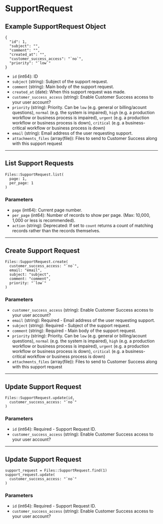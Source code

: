 # SupportRequest

## Example SupportRequest Object

```
{
  "id": 1,
  "subject": "",
  "comment": "",
  "created_at": "",
  "customer_success_access": "`no`",
  "priority": "`low`"
}
```

* `id` (int64): ID
* `subject` (string): Subject of the support request.
* `comment` (string): Main body of the support request.
* `created_at` (date): When this support request was made.
* `customer_success_access` (string): Enable Customer Success access to your user account?
* `priority` (string): Priority. Can be `low` (e.g. general or billing/acount questions), `normal` (e.g. the system is impaired), `high` (e.g. a production workflow or business process is impaired), `urgent` (e.g. a production workflow or business process is down), `critical` (e.g. a business-critical workflow or business process is down)
* `email` (string): Email address of the user requesting support.
* `attachments_files` (array(file)): Files to send to Customer Success along with this support request


---

## List Support Requests

```
Files::SupportRequest.list(
  page: 1, 
  per_page: 1
)
```

### Parameters

* `page` (int64): Current page number.
* `per_page` (int64): Number of records to show per page.  (Max: 10,000, 1,000 or less is recommended).
* `action` (string): Deprecated: If set to `count` returns a count of matching records rather than the records themselves.


---

## Create Support Request

```
Files::SupportRequest.create(
  customer_success_access: "`no`", 
  email: "email", 
  subject: "subject", 
  comment: "comment", 
  priority: "`low`"
)
```

### Parameters

* `customer_success_access` (string): Enable Customer Success access to your user account?
* `email` (string): Required - Email address of the user requesting support.
* `subject` (string): Required - Subject of the support request.
* `comment` (string): Required - Main body of the support request.
* `priority` (string): Priority. Can be `low` (e.g. general or billing/acount questions), `normal` (e.g. the system is impaired), `high` (e.g. a production workflow or business process is impaired), `urgent` (e.g. a production workflow or business process is down), `critical` (e.g. a business-critical workflow or business process is down)
* `attachments_files` (array(file)): Files to send to Customer Success along with this support request


---

## Update Support Request

```
Files::SupportRequest.update(id, 
  customer_success_access: "`no`"
)
```

### Parameters

* `id` (int64): Required - Support Request ID.
* `customer_success_access` (string): Enable Customer Success access to your user account?


---

## Update Support Request

```
support_request = Files::SupportRequest.find(1)
support_request.update(
  customer_success_access: "`no`"
)
```

### Parameters

* `id` (int64): Required - Support Request ID.
* `customer_success_access` (string): Enable Customer Success access to your user account?
